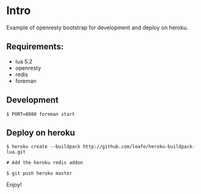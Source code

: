 # Intro

Example of openresty bootstrap for development and deploy on heroku.


## Requirements:
 - lua 5.2
 - openresty
 - redis
 - foreman

## Development

```
$ PORT=8080 foreman start
```

## Deploy on heroku

```
$ heroku create --buildpack http://github.com/leafo/heroku-buildpack-lua.git

# Add the heroku redis addon

$ git push heroku master
```

Enjoy!
